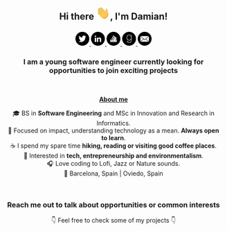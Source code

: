 <html>
   <body>
      <h2 align="center">Hi there <img src="media/gifs/wave.gif" width="32" height="32"/>, I'm Damian!</h2>
      <h3 align="center">
         <a href="https://twitter.com/dami_rubio">
         <img src="media/icons/twitter_icon.svg" width="32" height="32"/>
         </a>
         <a href="https://www.linkedin.com/in/damianrubio">
         <img src="media/icons/linkedin_icon.svg" width="32" height="32"/>
         </a>
         <a href="https://stackoverflow.com/users/8214868/drubio?tab=profile">
         <img src="media/icons/stackoverflow_icon.svg" width="32" height="32"/>
         </a>
         <a href="https://www.goodreads.com/dami_rubio">
         <img src="media/icons/goodreads_icon.svg" width="32" height="32"/>
         </a>
         <a href="mailto:drubiocuervo@gmail.com">
         <img src="media/icons/mail_icon.svg" width="32" height="32"/>
         </a>
      </h3>
      <h3 align="center">I am a young software engineer currently looking for opportunities to join exciting projects</h3>
      <br>
      <p align="center"><b><u>About me</u></b></p>
      <p align="center">
         🎓 BS in <b>Software Engineering</b> and MSc in Innovation and Research in Informatics.
         <br>
         🎯 Focused on impact, understanding technology as a mean. <b>Always open to learn</b>.
         <br>
         ☕ I spend my spare time <b>hiking, reading or visiting good coffee places</b>.
         <br>
         🌱 Interested in <b>tech, entrepreneurship and environmentalism</b>.
         <br>
         🎧 Love coding to Lofi, Jazz or Nature sounds.
         <br>
         📌 Barcelona, Spain | Oviedo, Spain
      </p>
      <br>
      <h3 align="center">Reach me out to talk about opportunities or common interests </h2>
      <p align="center">
        👇 Feel free to check some of my projects 👇
      </p>
   </body>
</html>
